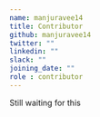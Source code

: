 ```yaml
---
name: manjuravee14
title: Contributor
github: manjuravee14
twitter: ""
linkedin: ""
slack: ""
joining_date: ""
role : contributor
---
```


Still waiting for this
